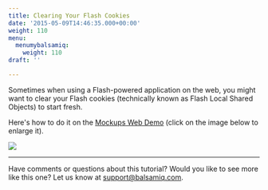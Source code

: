 ```yaml
---
title: Clearing Your Flash Cookies
date: '2015-05-09T14:46:35.000+00:00'
weight: 110
menu:
  menumybalsamiq:
    weight: 110
draft: ''

---
```


Sometimes when using a Flash-powered application on the web, you might want to clear your Flash cookies (technically known as Flash Local Shared Objects) to start fresh.

Here's how to do it on the [Mockups Web Demo](http://webdemo.balsamiq.com/) (click on the image below to enlarge it).

[![](https://media.balsamiq.com/img/support/tutorials/flashcookies/clearingLSOs.png)](https://media.balsamiq.com/img/support/tutorials/flashcookies/clearingLSOs.png)

* * *

Have comments or questions about this tutorial? Would you like to see more like this one? Let us know at [support@balsamiq.com](mailto:support@balsamiq.com).
